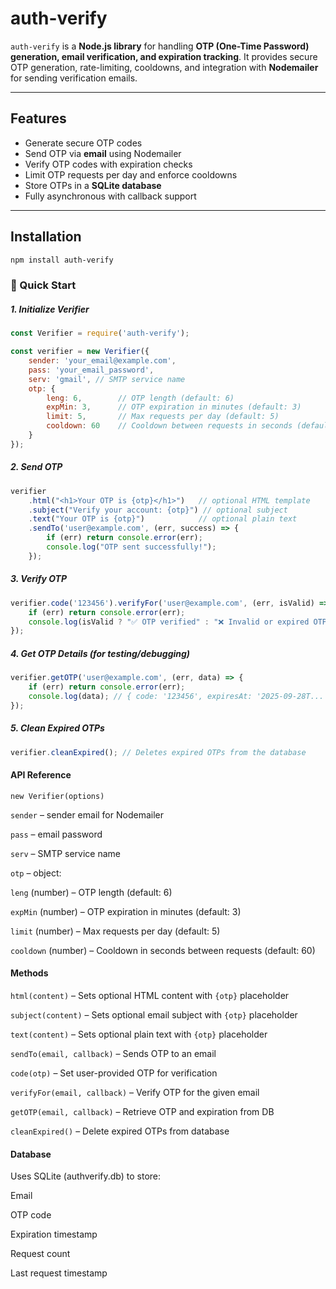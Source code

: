 # auth-verify

`auth-verify` is a **Node.js library** for handling **OTP (One-Time Password) generation, email verification, and expiration tracking**. It provides secure OTP generation, rate-limiting, cooldowns, and integration with **Nodemailer** for sending verification emails.  

---

## Features

- Generate secure OTP codes  
- Send OTP via **email** using Nodemailer  
- Verify OTP codes with expiration checks  
- Limit OTP requests per day and enforce cooldowns  
- Store OTPs in a **SQLite database**  
- Fully asynchronous with callback support  

---

## Installation

```bash
npm install auth-verify
```
### 🚀 Quick Start

##### 1. Initialize Verifier
```js
const Verifier = require('auth-verify');

const verifier = new Verifier({
    sender: 'your_email@example.com',
    pass: 'your_email_password',
    serv: 'gmail', // SMTP service name
    otp: {
        leng: 6,        // OTP length (default: 6)
        expMin: 3,      // OTP expiration in minutes (default: 3)
        limit: 5,       // Max requests per day (default: 5)
        cooldown: 60    // Cooldown between requests in seconds (default: 60)
    }
});
```
##### 2. Send OTP
```js
verifier
    .html("<h1>Your OTP is {otp}</h1>")   // optional HTML template
    .subject("Verify your account: {otp}") // optional subject
    .text("Your OTP is {otp}")            // optional plain text
    .sendTo('user@example.com', (err, success) => {
        if (err) return console.error(err);
        console.log("OTP sent successfully!");
    });
```
##### 3. Verify OTP
```js
verifier.code('123456').verifyFor('user@example.com', (err, isValid) => {
    if (err) return console.error(err);
    console.log(isValid ? "✅ OTP verified" : "❌ Invalid or expired OTP");
});
```
##### 4. Get OTP Details (for testing/debugging)
```js
verifier.getOTP('user@example.com', (err, data) => {
    if (err) return console.error(err);
    console.log(data); // { code: '123456', expiresAt: '2025-09-28T...' }
});
```
##### 5. Clean Expired OTPs
```js
verifier.cleanExpired(); // Deletes expired OTPs from the database
```
#### API Reference
`new Verifier(options)`

`sender` – sender email for Nodemailer

`pass` – email password

`serv` – SMTP service name

`otp` – object:

`leng` (number) – OTP length (default: 6)

`expMin` (number) – OTP expiration in minutes (default: 3)

`limit` (number) – Max requests per day (default: 5)

`cooldown` (number) – Cooldown in seconds between requests (default: 60)

#### Methods

`html(content)` – Sets optional HTML content with `{otp}` placeholder

`subject(content)` – Sets optional email subject with `{otp}` placeholder

`text(content)` – Sets optional plain text with `{otp}` placeholder

`sendTo(email, callback)` – Sends OTP to an email

`code(otp)` – Set user-provided OTP for verification

`verifyFor(email, callback)` – Verify OTP for the given email

`getOTP(email, callback)` – Retrieve OTP and expiration from DB

`cleanExpired()` – Delete expired OTPs from database

#### Database

Uses SQLite (authverify.db) to store:

Email

OTP code

Expiration timestamp

Request count

Last request timestamp

